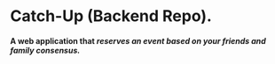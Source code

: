 # Catch-Up (Backend Repo).

#### A web application that _reserves an event based on your friends and family consensus._

